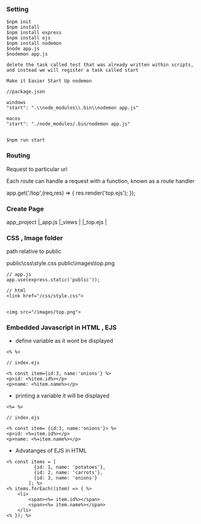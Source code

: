 ### Setting 

```
$npm init
$npm install
$npm install express
$npm install ejs
$npm install nodemon
$node app.js
$nodemon app.js
```

```
delete the task called test that was already written within scripts, and instead we will register a task called start

Make it Easier Start Up nodemon

//package.json

windows
"start": ".\\node_modules\\.bin\\nodemon app.js"

macos
"start": "./node_modules/.bin/nodemon app.js"


$npm run start
```

### Routing

Request to particular url

Each route can handle a request with a function, known as a route handler

app.get('/top',(req,res) => {
    res.render('top.ejs');
});

### Create Page

app_project
|_app.js
|_views
|   |_top.ejs
|

### CSS , Image folder
path relative to public

public\css\style.css
public\images\top.png

```
// app.js
app.use(express.static('public'));

// html
<link href="/css/style.css">


<img src="/images/top.png">
```

### Embedded Javascript in HTML , EJS

* define variable as it wont be displayed
```
<% %>
```
```
// index.ejs

<% const item={id:3, name:'onions'} %>
<p>id: <%item.id%></p>
<p>name: <%item.name%></p>

```

* printing a variable it will be displayed
```
<%= %>
```
```
// index.ejs

<% const item= {id:3, name:'onions'}> %>
<p>id: <%=item.id%></p>
<p>name: <%=item.name%></p>
```

* Advatanges of EJS in HTML

```
<% const items = [
          {id: 1, name: 'potatoes'},
          {id: 2, name: 'carrots'},
          {id: 3, name: 'onions'}
        ]; %>
<% items.forEach((item) => { %>
    <li>
        <span><%= item.id%></span>
        <span><%= item.name%></span>
    </li>
<% }); %>
```


